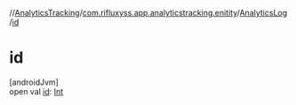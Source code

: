 //[AnalyticsTracking](../../../index.md)/[com.rifluxyss.app.analyticstracking.enitity](../index.md)/[AnalyticsLog](index.md)/[id](id.md)

# id

[androidJvm]\
open val [id](id.md): [Int](https://kotlinlang.org/api/latest/jvm/stdlib/kotlin/-int/index.html)

